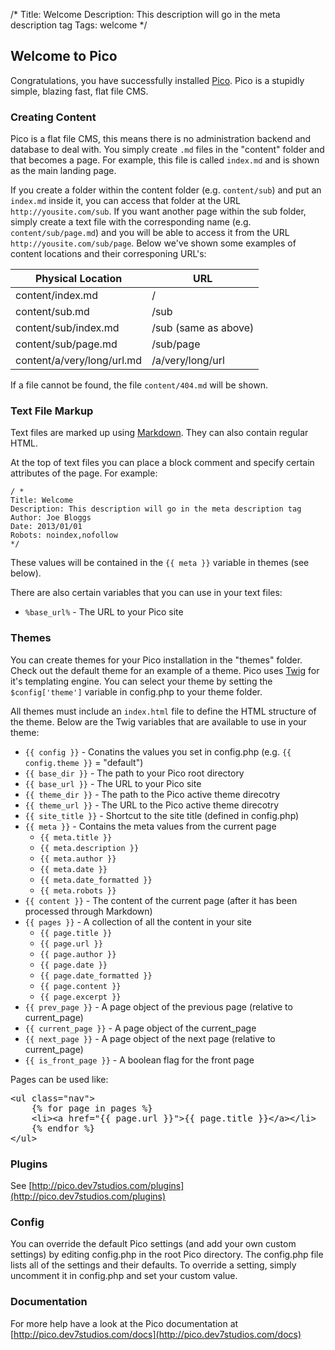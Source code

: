 /*
Title: Welcome
Description: This description will go in the meta description tag
Tags: welcome
*/

## Welcome to Pico

Congratulations, you have successfully installed [Pico](http://pico.dev7studios.com). Pico is a stupidly simple, blazing fast, flat file CMS.

### Creating Content

Pico is a flat file CMS, this means there is no administration backend and database to deal with. You simply create `.md` files in the "content"
folder and that becomes a page. For example, this file is called `index.md` and is shown as the main landing page. 

If you create a folder within the content folder (e.g. `content/sub`) and put an `index.md` inside it, you can access that folder at the URL 
`http://yousite.com/sub`. If you want another page within the sub folder, simply create a text file with the corresponding name (e.g. `content/sub/page.md`)
and you will be able to access it from the URL `http://yousite.com/sub/page`. Below we've shown some examples of content locations and their corresponing URL's:

<table>
	<thead>
		<tr><th>Physical Location</th><th>URL</th></tr>
	</thead>
	<tbody>
		<tr><td>content/index.md</td><td>/</td></tr>
		<tr><td>content/sub.md</td><td>/sub</td></tr>
		<tr><td>content/sub/index.md</td><td>/sub (same as above)</td></tr>
		<tr><td>content/sub/page.md</td><td>/sub/page</td></tr>
		<tr><td>content/a/very/long/url.md</td><td>/a/very/long/url</td></tr>
	</tbody>
</table>

If a file cannot be found, the file `content/404.md` will be shown.

### Text File Markup

Text files are marked up using [Markdown](http://daringfireball.net/projects/markdown/syntax). They can also contain regular HTML.

At the top of text files you can place a block comment and specify certain attributes of the page. For example:

	/ *
	Title: Welcome
	Description: This description will go in the meta description tag
	Author: Joe Bloggs
	Date: 2013/01/01
	Robots: noindex,nofollow
	*/

These values will be contained in the `{{ meta }}` variable in themes (see below).

There are also certain variables that you can use in your text files:

* <code>&#37;base_url&#37;</code> - The URL to your Pico site

### Themes

You can create themes for your Pico installation in the "themes" folder. Check out the default theme for an example of a theme. Pico uses
[Twig](http://twig.sensiolabs.org/documentation) for it's templating engine. You can select your theme by setting the `$config['theme']` variable
in config.php to your theme folder.

All themes must include an `index.html` file to define the HTML structure of the theme. Below are the Twig variables that are available to use in your theme:

* `{{ config }}` - Conatins the values you set in config.php (e.g. `{{ config.theme }}` = "default")
* `{{ base_dir }}` - The path to your Pico root directory
* `{{ base_url }}` - The URL to your Pico site
* `{{ theme_dir }}` - The path to the Pico active theme direcotry
* `{{ theme_url }}` - The URL to the Pico active theme direcotry
* `{{ site_title }}` - Shortcut to the site title (defined in config.php)
* `{{ meta }}` - Contains the meta values from the current page
	* `{{ meta.title }}`
	* `{{ meta.description }}`
	* `{{ meta.author }}`
	* `{{ meta.date }}`
	* `{{ meta.date_formatted }}`
	* `{{ meta.robots }}`
* `{{ content }}` - The content of the current page (after it has been processed through Markdown)
* `{{ pages }}` - A collection of all the content in your site
	* `{{ page.title }}`
	* `{{ page.url }}`
	* `{{ page.author }}`
	* `{{ page.date }}`
	* `{{ page.date_formatted }}`
	* `{{ page.content }}`
	* `{{ page.excerpt }}`
* `{{ prev_page }}` - A page object of the previous page (relative to current_page)
* `{{ current_page }}` - A page object of the current_page
* `{{ next_page }}` - A page object of the next page (relative to current_page)
* `{{ is_front_page }}` - A boolean flag for the front page

Pages can be used like:

<pre>&lt;ul class=&quot;nav&quot;&gt;
	{% for page in pages %}
	&lt;li&gt;&lt;a href=&quot;{{ page.url }}&quot;&gt;{{ page.title }}&lt;/a&gt;&lt;/li&gt;
	{% endfor %}
&lt;/ul&gt;</pre>

### Plugins

See [http://pico.dev7studios.com/plugins](http://pico.dev7studios.com/plugins)

### Config

You can override the default Pico settings (and add your own custom settings) by editing config.php in the root Pico directory. The config.php file
lists all of the settings and their defaults. To override a setting, simply uncomment it in config.php and set your custom value.

### Documentation

For more help have a look at the Pico documentation at [http://pico.dev7studios.com/docs](http://pico.dev7studios.com/docs)
